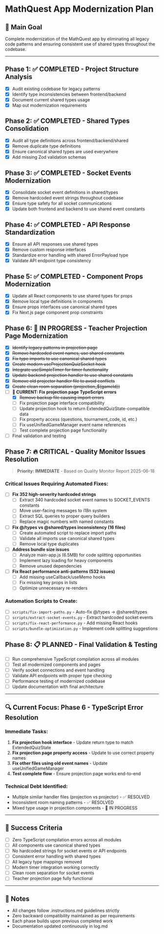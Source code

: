 # MathQuest App Modernization Plan

## 🎯 Main Goal
Complete modernization of the MathQuest app by eliminating all legacy code patterns and ensuring consistent use of shared types throughout the codebase.

---

## Phase 1: ✅ COMPLETED - Project Structure Analysis
- [x] Audit existing codebase for legacy patterns
- [x] Identify type inconsistencies between frontend/backend
- [x] Document current shared types usage
- [x] Map out modernization requirements

## Phase 2: ✅ COMPLETED - Shared Types Consolidation  
- [x] Audit all type definitions across frontend/backend/shared
- [x] Remove duplicate type definitions
- [x] Ensure canonical shared types are used everywhere
- [x] Add missing Zod validation schemas

## Phase 3: ✅ COMPLETED - Socket Events Modernization
- [x] Consolidate socket event definitions in shared/types
- [x] Remove hardcoded event strings throughout codebase
- [x] Ensure type safety for all socket communications
- [x] Update both frontend and backend to use shared event constants

## Phase 4: ✅ COMPLETED - API Response Standardization
- [x] Ensure all API responses use shared types
- [x] Remove custom response interfaces
- [x] Standardize error handling with shared ErrorPayload type
- [x] Validate API endpoint type consistency

## Phase 5: ✅ COMPLETED - Component Props Modernization
- [x] Update all React components to use shared types for props
- [x] Remove local type definitions in components
- [x] Ensure props interfaces use canonical shared types
- [x] Fix Next.js page component prop constraints

## Phase 6: 🔄 IN PROGRESS - Teacher Projection Page Modernization
- [x] ~~Identify legacy patterns in projection page~~
- [x] ~~Remove hardcoded event names, use shared constants~~
- [x] ~~Fix type imports to use canonical shared types~~
- [x] ~~Create modern useProjectionQuizSocket hook~~
- [x] ~~Integrate useSimpleTimer for timer functionality~~
- [x] ~~Update backend projection handler to use shared constants~~
- [x] ~~Remove old projector handler file to avoid conflicts~~
- [x] ~~Create clean room separation (projection_${gameId})~~
- [ ] **🚧 CURRENT: Fix projection page TypeScript errors**
  - [x] ~~Remove backup file causing import errors~~
  - [ ] Fix projection page interface compatibility
  - [ ] Update projection hook to return ExtendedQuizState-compatible data
  - [ ] Fix property access (questions, tournament_code, id, etc.)
  - [ ] Fix useUnifiedGameManager event name references
  - [ ] Test complete projection page functionality
- [ ] Final validation and testing

## Phase 7: 🔥 CRITICAL - Quality Monitor Issues Resolution
> **Priority: IMMEDIATE** - Based on Quality Monitor Report 2025-06-18

### Critical Issues Requiring Automated Fixes:
- [ ] **Fix 352 high-severity hardcoded strings**
  - [ ] Extract 340 hardcoded socket event names to SOCKET_EVENTS constants
  - [ ] Move user-facing messages to i18n system
  - [ ] Extract SQL queries to proper query builders
  - [ ] Replace magic numbers with named constants
  
- [ ] **Fix @/types vs @shared/types inconsistency (16 files)**
  - [ ] Create automated script to replace import paths
  - [ ] Validate all imports use canonical shared types
  - [ ] Remove local type duplicates

- [ ] **Address bundle size issues**
  - [ ] Analyze main-app.js (6.5MB) for code splitting opportunities
  - [ ] Implement lazy loading for heavy components
  - [ ] Remove unused dependencies

- [ ] **Fix React performance anti-patterns (532 issues)**
  - [ ] Add missing useCallback/useMemo hooks
  - [ ] Fix missing key props in lists
  - [ ] Optimize unnecessary re-renders

### Automation Scripts to Create:
- [ ] `scripts/fix-import-paths.py` - Auto-fix @/types → @shared/types
- [ ] `scripts/extract-socket-events.py` - Extract hardcoded socket events
- [ ] `scripts/fix-react-performance.py` - Add missing React hooks
- [ ] `scripts/bundle-optimization.py` - Implement code splitting suggestions

## Phase 8: 📋 PLANNED - Final Validation & Testing
- [ ] Run comprehensive TypeScript compilation across all modules
- [ ] Test all modernized components and pages
- [ ] Verify socket connections and event handling
- [ ] Validate API endpoints with proper type checking
- [ ] Performance testing of modernized codebase
- [ ] Update documentation with final architecture

---

## 🔍 Current Focus: Phase 6 - TypeScript Error Resolution

### Immediate Tasks:
1. **Fix projection hook interface** - Update return type to match ExtendedQuizState
2. **Fix projection page property access** - Update to use correct property names
3. **Fix other files using old event names** - Update useUnifiedGameManager
4. **Test complete flow** - Ensure projection page works end-to-end

### Technical Debt Identified:
- Multiple similar handler files (projection vs projector) - ✅ RESOLVED
- Inconsistent room naming patterns - ✅ RESOLVED  
- Mixed type usage in projection components - 🔄 IN PROGRESS

---

## 🎯 Success Criteria
- [ ] Zero TypeScript compilation errors across all modules
- [ ] All components use canonical shared types
- [ ] No hardcoded strings for socket events or API endpoints
- [ ] Consistent error handling with shared types
- [ ] All legacy type mappings removed
- [ ] Modern timer integration working correctly
- [ ] Clean room separation for socket events
- [ ] Teacher projection page fully functional

---

## 📝 Notes
- All changes follow .instructions.md guidelines strictly
- Zero backward compatibility maintained as per requirements
- Each phase builds upon previous completed work
- Documentation updated continuously in log.md
